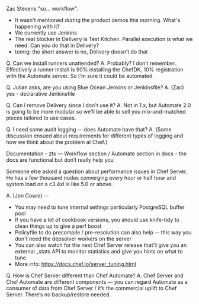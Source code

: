Zac Stevens "so... workflow".
- It wasn't mentioned during the product demos this morning. What's happening with it?
- We currently use Jenkins
- The real blocker in Delivery is Test Kitchen. Parallel execution is what we need. Can you do that in Delivery?
- tomrg: the short answer is no, Delivery doesn’t do that

Q. Can we install runners unattended?
A. Probably? I don’t remember. Effectively a runner install is 90% installing the ChefDK, 10% registration with the Automate server. So I'm sure it could be automated.

Q. Julian asks, are you using Blue Ocean Jenkins or Jenkinsfile?
A. (Zac) yes - declarative Jenkinsfile

Q. Can I remove Delivery since I don't use it?
A. Not in 1.x, but Automate 2.0 is going to be more modular so we'll be able to sell you mix-and-matched pieces tailored to use cases.

Q. I need some audit logging -- does Automate have that?
A. (Some discussion ensued about requirements for different types of logging and how we think about the problem at Chef.)

Documentation - zts
— Workflow section / Automate section in docs - the docs are functional but don’t really help you

Someone else asked a question about performance issues in Chef Server. He has a few thousand nodes converging every hour or half hour and system load on a c3.4xl is like 5.0 or above.

A. (Jon Cowie) --

* You may need to tune internal settings particularly PostgreSQL buffer pool
* If you have a lot of cookbook versions, you should use knife-tidy to clean things up to give a perf boost
* Policyfile to do precompile / pre-resolution can also help -- this way you don't need the depsolver workers on the server
* You can also watch for the next Chef Server release that’ll give you an external _stats API to monitor statistics and give you hints on what to tune.
* More info: https://docs.chef.io/server_tuning.html

Q. How is Chef Server different than Chef Automate?
A. Chef Server and Chef Automate are different components — you can regard Automate as a consumer of data from Chef Server / it’s the commercial uplift to Chef Server. There’s no backup/restore needed.